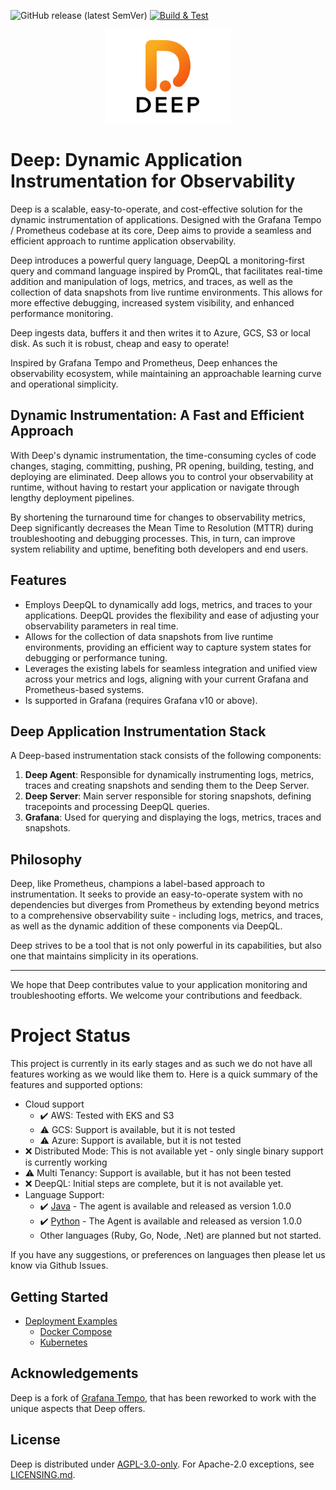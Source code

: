 ![GitHub release (latest SemVer)](https://img.shields.io/github/v/release/intergral/deep)
[![Build & Test](https://github.com/intergral/deep/actions/workflows/on_push.yml/badge.svg)](https://github.com/intergral/deep/actions/workflows/on_push.yml)

<p align="center">
<img src="docs/docs/images/logo/logo.svg" alt="DEEP" width="200"/>
</p>

# Deep: Dynamic Application Instrumentation for Observability

Deep is a scalable, easy-to-operate, and cost-effective solution for the dynamic instrumentation of applications.
Designed with the Grafana Tempo / Prometheus codebase at its core, Deep aims to provide a seamless and efficient
approach to runtime application observability.

Deep introduces a powerful query language, DeepQL a monitoring-first query and command language inspired by PromQL, that
facilitates real-time addition and manipulation of logs, metrics, and traces, as well as the collection of data
snapshots from live runtime environments. This allows for more effective debugging, increased system visibility, and
enhanced performance monitoring.

Deep ingests data, buffers it and then writes it to Azure, GCS, S3 or local disk. As such it is robust, cheap and easy
to operate!

Inspired by Grafana Tempo and Prometheus, Deep enhances the observability ecosystem, while maintaining an approachable
learning curve and operational simplicity.

## Dynamic Instrumentation: A Fast and Efficient Approach

With Deep's dynamic instrumentation, the time-consuming cycles of code changes, staging, committing, pushing, PR
opening, building, testing, and deploying are eliminated. Deep allows you to control your observability at runtime,
without having to restart your application or navigate through lengthy deployment pipelines.

By shortening the turnaround time for changes to observability metrics, Deep significantly decreases the Mean Time to
Resolution (MTTR) during troubleshooting and debugging processes. This, in turn, can improve system reliability and
uptime, benefiting both developers and end users.

## Features

- Employs DeepQL to dynamically add logs, metrics, and traces to your applications. DeepQL provides the flexibility and
  ease of adjusting your observability parameters in real time.
- Allows for the collection of data snapshots from live runtime environments, providing an efficient way to capture
  system states for debugging or performance tuning.
- Leverages the existing labels for seamless integration and unified view across your metrics and logs, aligning with
  your current Grafana and Prometheus-based systems.
- Is supported in Grafana (requires Grafana v10 or above).

## Deep Application Instrumentation Stack

A Deep-based instrumentation stack consists of the following components:

1. **Deep Agent**: Responsible for dynamically instrumenting logs, metrics, traces and creating snapshots and sending
   them to the Deep Server.
2. **Deep Server**: Main server responsible for storing snapshots, defining tracepoints and processing DeepQL queries.
3. **Grafana**: Used for querying and displaying the logs, metrics, traces and snapshots.

## Philosophy

Deep, like Prometheus, champions a label-based approach to instrumentation. It seeks to provide an easy-to-operate
system with no dependencies but diverges from Prometheus by extending beyond metrics to a comprehensive observability
suite - including logs, metrics, and traces, as well as the dynamic addition of these components via DeepQL.

Deep strives to be a tool that is not only powerful in its capabilities, but also one that maintains simplicity in its
operations.

---

We hope that Deep contributes value to your application monitoring and troubleshooting efforts. We welcome your
contributions and feedback.

# Project Status

This project is currently in its early stages and as such we do not have all features working as we would like them to.
Here is a quick summary of the features and supported options:

 - Cloud support
   - :heavy_check_mark: AWS: Tested with EKS and S3
   - :warning: GCS: Support is available, but it is not tested
   - :warning: Azure: Support is available, but it is not tested
 - :x: Distributed Mode: This is not available yet - only single binary support is currently working
 - :warning: Multi Tenancy: Support is available, but it has not been tested
 - :x: DeepQL: Initial steps are complete, but it is not available yet.
 - Language Support:
   - :heavy_check_mark: [Java](https://github.com/intergral/deep-java-client) - The agent is available and released as version 1.0.0
   - :heavy_check_mark: [Python](https://github.com/intergral/deep-python-client) - The Agent is available and released as version 1.0.0
   - Other languages (Ruby, Go, Node, .Net) are planned but not started.

If you have any suggestions, or preferences on languages then please let us know via Github Issues.

## Getting Started

- [Deployment Examples](./examples/README.md)
    - [Docker Compose](./examples/docker-compose/README.md)
    - [Kubernetes](./examples/kubernetes/README.md)

## Acknowledgements

Deep is a fork of [Grafana Tempo](https://github.com/grafana/tempo), that has been reworked to work with the unique
aspects that Deep offers.

## License

Deep is distributed under [AGPL-3.0-only](LICENSE). For Apache-2.0 exceptions, see [LICENSING.md](LICENSING.md).
